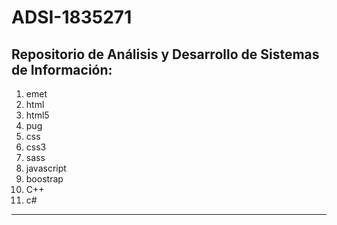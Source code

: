 # ADSI-1835271
Repositorio de Análisis y Desarrollo de Sistemas de Información:
----
1. emet
2. html
3. html5
4. pug
5. css
6. css3
7. sass
8. javascript
9. boostrap
10. C++
11. c#

----